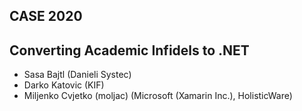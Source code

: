 ## CASE 2020 
## Converting Academic Infidels to .NET

* Sasa Bajtl (Danieli Systec)
* Darko Katovic (KIF)
* Miljenko Cvjetko (moljac) (Microsoft (Xamarin Inc.), HolisticWare)